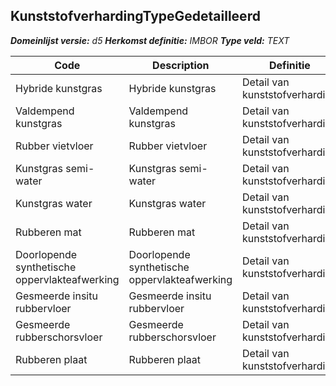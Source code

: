 ﻿## KunststofverhardingTypeGedetailleerd

*__Domeinlijst versie:__ d5*
*__Herkomst definitie:__ IMBOR*
*__Type veld:__ TEXT*

|__Code__ |__Description__ |__Definitie__	|
|	---	|	---	|   ---	| 
| Hybride kunstgras | Hybride kunstgras | Detail van kunststofverharding |
| Valdempend kunstgras | Valdempend kunstgras | Detail van kunststofverharding |
| Rubber vietvloer | Rubber vietvloer | Detail van kunststofverharding |
| Kunstgras semi-water | Kunstgras semi-water | Detail van kunststofverharding |
| Kunstgras water | Kunstgras water | Detail van kunststofverharding |
| Rubberen mat | Rubberen mat | Detail van kunststofverharding |
| Doorlopende synthetische oppervlakteafwerking | Doorlopende synthetische oppervlakteafwerking | Detail van kunststofverharding |
| Gesmeerde insitu rubbervloer | Gesmeerde insitu rubbervloer | Detail van kunststofverharding |
| Gesmeerde rubberschorsvloer | Gesmeerde rubberschorsvloer | Detail van kunststofverharding |
| Rubberen plaat | Rubberen plaat | Detail van kunststofverharding |
